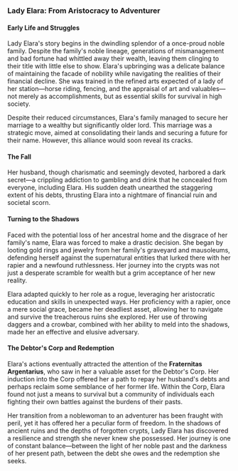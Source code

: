 ### Lady Elara: From Aristocracy to Adventurer

#### Early Life and Struggles

Lady Elara's story begins in the dwindling splendor of a once-proud noble family. Despite the family's noble lineage, generations of mismanagement and bad fortune had whittled away their wealth, leaving them clinging to their title with little else to show. Elara's upbringing was a delicate balance of maintaining the facade of nobility while navigating the realities of their financial decline. She was trained in the refined arts expected of a lady of her station—horse riding, fencing, and the appraisal of art and valuables—not merely as accomplishments, but as essential skills for survival in high society.

Despite their reduced circumstances, Elara's family managed to secure her marriage to a wealthy but significantly older lord. This marriage was a strategic move, aimed at consolidating their lands and securing a future for their name. However, this alliance would soon reveal its cracks.

#### The Fall

Her husband, though charismatic and seemingly devoted, harbored a dark secret—a crippling addiction to gambling and drink that he concealed from everyone, including Elara. His sudden death unearthed the staggering extent of his debts, thrusting Elara into a nightmare of financial ruin and societal scorn.

#### Turning to the Shadows

Faced with the potential loss of her ancestral home and the disgrace of her family's name, Elara was forced to make a drastic decision. She began by looting gold rings and jewelry from her family's graveyard and mausoleums, defending herself against the supernatural entities that lurked there with her rapier and a newfound ruthlessness. Her journey into the crypts was not just a desperate scramble for wealth but a grim acceptance of her new reality.

Elara adapted quickly to her role as a rogue, leveraging her aristocratic education and skills in unexpected ways. Her proficiency with a rapier, once a mere social grace, became her deadliest asset, allowing her to navigate and survive the treacherous ruins she explored. Her use of throwing daggers and a crowbar, combined with her ability to meld into the shadows, made her an effective and elusive adversary.

#### The Debtor's Corp and Redemption

Elara's actions eventually attracted the attention of the **Fraternitas Argentarius**, who saw in her a valuable asset for the Debtor's Corp. Her induction into the Corp offered her a path to repay her husband's debts and perhaps reclaim some semblance of her former life. Within the Corp, Elara found not just a means to survival but a community of individuals each fighting their own battles against the burdens of their pasts.

Her transition from a noblewoman to an adventurer has been fraught with peril, yet it has offered her a peculiar form of freedom. In the shadows of ancient ruins and the depths of forgotten crypts, Lady Elara has discovered a resilience and strength she never knew she possessed. Her journey is one of constant balance—between the light of her noble past and the darkness of her present path, between the debt she owes and the redemption she seeks.